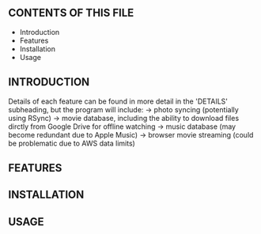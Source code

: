 CONTENTS OF THIS FILE
---------------------

 * Introduction
 * Features
 * Installation
 * Usage

 INTRODUCTION
 ------------

 Details of each feature can be found in more detail in the 'DETAILS' 
 subheading, but the program will include:
   -> photo syncing (potentially using RSync)
   -> movie database, including the ability to download files dirctly from 
      Google Drive for offline watching
   -> music database (may become redundant due to Apple Music)
   -> browser movie streaming (could be problematic due to AWS data limits)

 FEATURES
 --------

 INSTALLATION
 ------------

 USAGE
 -----